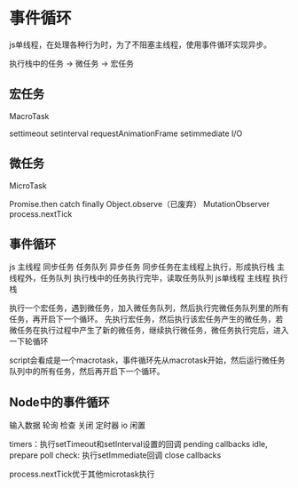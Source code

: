# 事件循环
js单线程，在处理各种行为时，为了不阻塞主线程，使用事件循环实现异步。

执行栈中的任务 -> 微任务 -> 宏任务

## 宏任务
MacroTask

settimeout
setinterval
requestAnimationFrame
setimmediate
I/O

## 微任务
MicroTask

Promise.then catch finally
Object.observe（已废弃）
MutationObserver
process.nextTick

## 事件循环
js 主线程 同步任务    任务队列 异步任务
同步任务在主线程上执行，形成执行栈
主线程外，任务队列
执行栈中的任务执行完毕，读取任务队列
js单线程 主线程 执行栈

执行一个宏任务，遇到微任务，加入微任务队列，然后执行完微任务队列里的所有任务，再开启下一个循环。
先执行宏任务，然后执行该宏任务产生的微任务，若微任务在执行过程中产生了新的微任务，继续执行微任务，微任务执行完后，进入一下轮循环

script会看成是一个macrotask，事件循环先从macrotask开始，然后运行微任务队列中的所有任务，然后再开启下一个循环。

## Node中的事件循环
输入数据 轮询 检查 关闭  定时器 io 闲置

timers：执行setTimeout和setInterval设置的回调
pending callbacks
idle, prepare
poll 
check: 执行setImmediate回调
close callbacks

process.nextTick优于其他microtask执行
